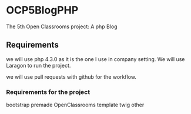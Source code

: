 # OCP5BlogPHP

The 5th Open Classrooms project: A php Blog

## Requirements

we will use php 4.3.0 as it is the one I use in company setting.
We will use Laragon to run the project.

we will use pull requests with github for the workflow.

### Requirements for the project

bootstrap premade OpenClassrooms template
twig
other
